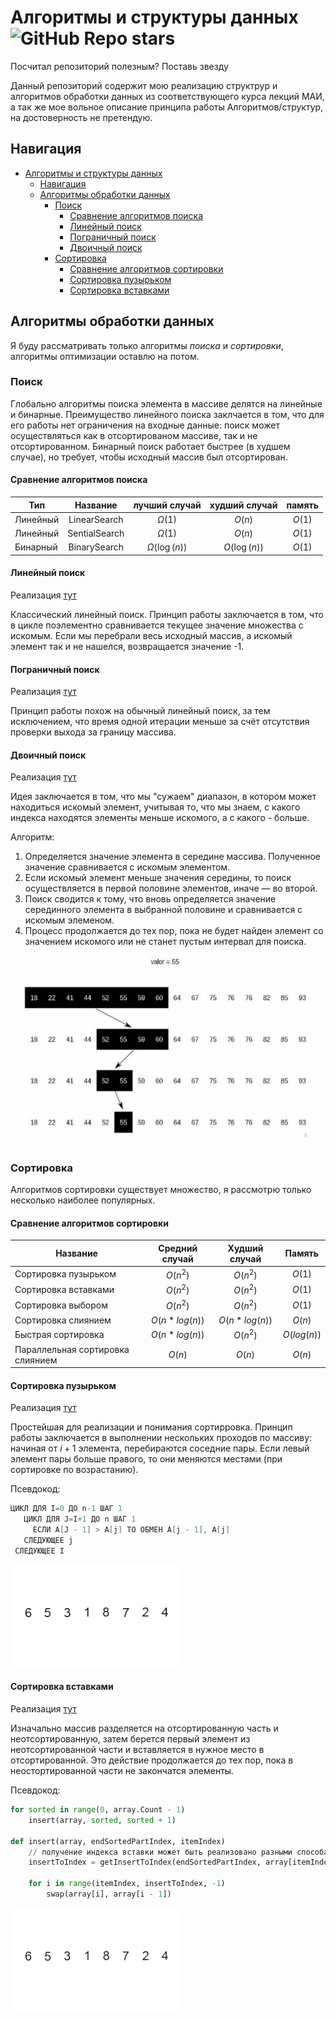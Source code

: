 # Алгоритмы и структуры данных ![GitHub Repo stars](https://img.shields.io/github/stars/artemilin-2023/Algorithms)

Посчитал репозиторий полезным? Поставь звезду

Данный репозиторий содержит мою реализацию структрур и алгоритмов обработки данных из соответствующего курса лекций МАИ, а так же мое вольное описание принципа работы Алгоритмов/структур, на достоверность не претендую.

## Навигация

- [Алгоритмы и структуры данных ](#алгоритмы-и-структуры-данных-)
  - [Навигация](#навигация)
  - [Алгоритмы обработки данных](#алгоритмы-обработки-данных)
    - [Поиск](#поиск)
      - [Сравнение алгоритмов поиска](#сравнение-алгоритмов-поиска)
      - [Линейный поиск](#линейный-поиск)
      - [Пограничный поиск](#пограничный-поиск)
      - [Двоичный поиск](#двоичный-поиск)
    - [Сортировка](#сортировка)
      - [Сравнение алгоритмов сортировки](#сравнение-алгоритмов-сортировки)
      - [Сортировка пузырьком](#сортировка-пузырьком)
      - [Сортировка вставками](#сортировка-вставками)

## Алгоритмы обработки данных

Я буду рассматривать только алгоритмы *поиска* и *сортировки*, алгоритмы оптимизации оставлю на потом.

### Поиск

Глобально алгоритмы поиска элемента в массиве делятся на линейные и бинарные. Преимущество линейного поиска заклчается в том, что для его работы нет ограничения на входные данные: поиск может осуществляться как в отсортированом массиве, так и не отсортированном. Бинарный поиск работает быстрее (в худшем случае), но требует, чтобы исходный массив был отсортирован.

#### Сравнение алгоритмов поиска

| Тип | Название | лучший случай | худший случай | память |
|-|:-:|:-:|:-:|:-:|
| Линейный | LinearSearch | $\Omega(1)$ | $O(n)$ | $O(1)$ |
| Линейный | SentialSearch | $\Omega(1)$ | $O(n)$ | $O(1)$ |
| Бинарный | BinarySearch | $\Omega(\log(n))$ | $O(\log(n))$ | $O(1)$ |

#### Линейный поиск

Реализация [тут](https://github.com/artemilin-2023/Algorithms/blob/d902b9e2a85b5ab0832a85998bab512b2bb03d30/Algorithms/Searcher.cs#L12)

Классический линейный поиск. Принцип работы заключается в том, что в цикле поэлементно сравнивается текущее значение множества с искомым. Если мы перебрали весь исходный массив, а искомый элемент так и не нашелся, возвращается значение -1.

#### Пограничный поиск

Реализация [тут](https://github.com/artemilin-2023/Algorithms/blob/d902b9e2a85b5ab0832a85998bab512b2bb03d30/Algorithms/Searcher.cs#L30)

Принцип работы похож на обычный линейный поиск, за тем исключением, что время одной итерации меньше за счёт отсутствия проверки выхода за границу массива.

#### Двоичный поиск

Реализация [тут](https://github.com/artemilin-2023/Algorithms/blob/d902b9e2a85b5ab0832a85998bab512b2bb03d30/Algorithms/Searcher.cs#L53)

Идея заключается в том, что мы "сужаем" диапазон, в котором может находиться искомый элемент, учитывая то, что мы знаем, с какого индекса находятся элементы меньше искомого, а с какого - больше.

Алгоритм:

1. Определяется значение элемента в середине массива. Полученное значение сравнивается с искомым элементом.
2. Если искомый элемент меньше значения середины, то поиск осуществляется в первой половине элементов, иначе — во второй.
3. Поиск сводится к тому, что вновь определяется значение серединного элемента в выбранной половине и сравнивается с искомым элеменом.
4. Процесс продолжается до тех пор, пока не будет найден элемент со значением искомого или не станет пустым интервал для поиска.

![binsearch](./readme-source/binsearch.jpg)

### Сортировка

Алгоритмов сортировки существует множество, я рассмотрю только несколько наиболее популярных.

#### Сравнение алгоритмов сортировки

| Название | Средний случай | Худший случай | Память |
|-|:-:|:-:|:-:|
| Сортировка пузырьком | $O(n^2)$ | $O(n^2)$ | $O(1)$ |
| Сортировка вставками | $O(n^2)$ | $O(n^2)$ | $O(1)$ |
| Сортировка выбором | $O(n^2)$ | $O(n^2)$ | $O(1)$ |
| Сортировка слиянием | $O(n*log(n))$ | $O(n*log(n))$ | $O(n)$ |
| Быстрая сортировка | $O(n*log(n))$ | $O(n^2)$ | $O(log(n))$ |
| Параллельная сортировка слиянием | $O(n)$ | $O(n)$ | $O(n)$ |

#### Сортировка пузырьком

Реализация [тут](https://github.com/artemilin-2023/Algorithms/blob/c42a07fd36d09cd61f4c6b1b618804967504d7aa/Algorithms/Sorting.cs#L148)

Простейшая для реализации и понимания сортирровка. Принцип работы заключается в выполнении нескольких проходов по массиву: начиная от $i+1$ элемента, перебираются соседние пары. Если левый элемент пары больше правого, то они меняются местами (при сортировке по возрастанию).

Псевдокод:

``` C#
ЦИКЛ ДЛЯ I=0 ДО n-1 ШАГ 1
   ЦИКЛ ДЛЯ J=I+1 ДО n ШАГ 1
     ЕСЛИ A[J - 1] > A[j] ТО ОБМЕН A[j - 1], A[j]
   СЛЕДУЮЩЕЕ j
 СЛЕДУЮЩЕЕ I
```

![bubble sort](./readme-source/Bubble-sort-example-300px.gif)

#### Сортировка вставками

Реализация [тут](https://github.com/artemilin-2023/Algorithms/blob/c9cc8e6247f59298f6057e875037a2928cda9bd8/Algorithms/Sorting.cs#L168)

Изначально массив разделяется на отсортированную часть и неотсортированную, затем берется первый элемент из неотсортированной части и вставляется в нужное место в отсортированной. Это действие продолжается до тех пор, пока в неостортированной части не закончатся элементы.

Псевдокод:

``` py
for sorted in range(0, array.Count - 1)
    insert(array, sorted, sorted + 1)

def insert(array, endSortedPartIndex, itemIndex)
    // получение индекса вставки может быть реализовано разными способами, например - через бинарный поиск
    insertToIndex = getInsertToIndex(endSortedPartIndex, array[itemIndex]) 

    for i in range(itemIndex, insertToIndex, -1)
        swap(array[i], array[i - 1])
```

![insert sort](./readme-source/Insertion-sort-example-300px.gif)

